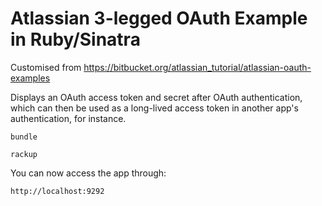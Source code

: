 # Atlassian 3-legged OAuth Example in Ruby/Sinatra

Customised from https://bitbucket.org/atlassian_tutorial/atlassian-oauth-examples

Displays an OAuth access token and secret after OAuth authentication, which can then be used as a
long-lived access token in another app's authentication, for instance.

  `bundle`

  `rackup`

You can now access the app through:

    http://localhost:9292

